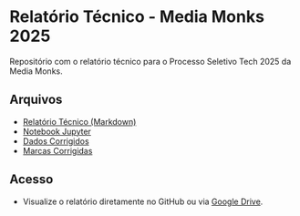 # Relatório Técnico - Media Monks 2025

Repositório com o relatório técnico para o Processo Seletivo Tech 2025 da Media Monks.

## Arquivos
- [Relatório Técnico (Markdown)](relatorio_tecnico.md)
- [Notebook Jupyter](SQLtest_kymie.ipynb)
- [Dados Corrigidos](dados_corrigidos.json)
- [Marcas Corrigidas](marcas_corrigidas.json)

## Acesso
- Visualize o relatório diretamente no GitHub ou via [Google Drive](#).
  
